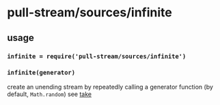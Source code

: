 # pull-stream/sources/infinite

## usage

### `infinite = require('pull-stream/sources/infinite')`

### `infinite(generator)`

create an unending stream by repeatedly calling a generator
function (by default, `Math.random`)
see [take](../throughs/take.md)
